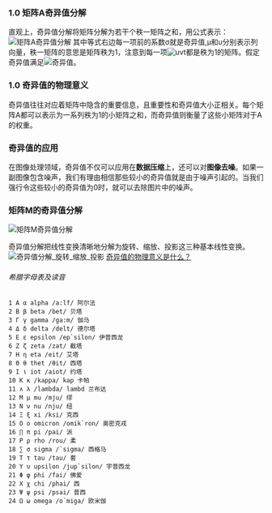 ﻿### 1.0 矩阵A奇异值分解
直观上，奇异值分解将矩阵分解为若干个秩一矩阵之和，用公式表示：
![矩阵A奇异值分解](https://www.zhihu.com/equation?tex=%281%29+%5Cquad%5Cquad+%5Cqquad+A+%3D+%5Csigma_1+u_1v_1%5E%7B%5Crm+T%7D%2B%5Csigma_2+u_2v_2%5E%7B%5Crm+T%7D%2B...%2B%5Csigma_r+u_rv_r%5E%7B%5Crm+T%7D)
其中等式右边每一项前的系数σ就是奇异值,μ和υ分别表示列向量，秩一矩阵的意思是矩阵秩为1，注意到每一项![uvt](https://www.zhihu.com/equation?tex=uv%5E%7B%5Crm+T%7D)都是秩为1的矩阵。假定奇异值满足![奇异值](https://www.zhihu.com/equation?tex=%5Csigma_1%5Cgeq%5Csigma_2%5Cgeq...%5Cgeq%5Csigma_r%3E0)。

### 1.0 奇异值的物理意义
奇异值往往对应着矩阵中隐含的重要信息，且重要性和奇异值大小正相关。每个矩阵A都可以表示为一系列秩为1的小矩阵之和，而奇异值则衡量了这些小矩阵对于A的权重。

### 奇异值的应用
在图像处理领域，奇异值不仅可以应用在**数据压缩**上，还可以对**图像去噪**。如果一副图像包含噪声，我们有理由相信那些较小的奇异值就是由于噪声引起的。当我们强行令这些较小的奇异值为0时，就可以去除图片中的噪声。

### 矩阵M的奇异值分解
![矩阵M奇异值分解](https://i.imgur.com/SJ3lm6r.png)

奇异值分解把线性变换清晰地分解为旋转、缩放、投影这三种基本线性变换。
![奇异值分解_旋转_缩放_投影](https://pic4.zhimg.com/v2-ea67bee7f332fa7bab9bb4ccf19f17e4_r.jpg)
[奇异值的物理意义是什么？](https://www.zhihu.com/question/22237507 "奇异值的物理意义是什么？")


###### 希腊字母表及读音
```
1 Α α alpha /a:lf/ 阿尔法 
2 Β β beta /bet/ 贝塔 
3 Γ γ gamma /ga:m/ 伽马 
4 Δ δ delta /delt/ 德尔塔 
5 Ε ε epsilon /ep`silon/ 伊普西龙
6 Ζ ζ zeta /zat/ 截塔 
7 Η η eta /eit/ 艾塔 
8 Θ θ thet /θit/ 西塔 
9 Ι ι iot /aiot/ 约塔 
10 Κ κ /kappa/ kap 卡帕 
11 ∧ λ /lambda/ lambd 兰布达 
12 Μ μ mu /mju/ 缪 
13 Ν ν nu /nju/ 纽 
14 Ξ ξ xi /ksi/ 克西 
15 Ο ο omicron /omik`ron/ 奥密克戎 
16 ∏ π pi /pai/ 派 
17 Ρ ρ rho /rou/ 柔
18 ∑ σ sigma /`sigma/ 西格马 
19 Τ τ tau /tau/ 套 
20 Υ υ upsilon /jup`silon/ 宇普西龙 
21 Φ φ phi /fai/ 佛爱 
22 Χ χ chi /phai/ 西 
23 Ψ ψ psi /psai/ 普西 
24 Ω ω omega /o`miga/ 欧米伽
```